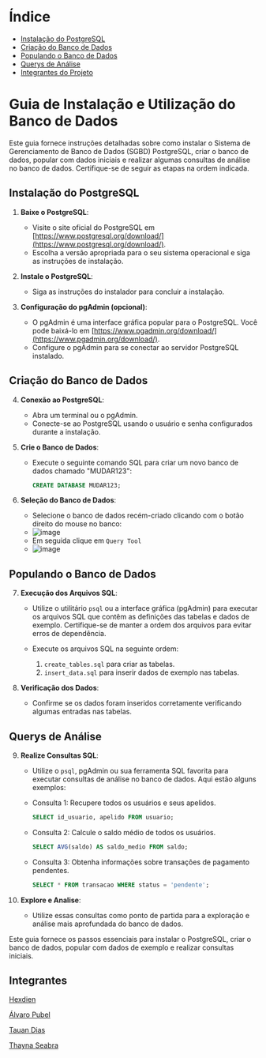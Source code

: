# Índice

- [Instalação do PostgreSQL](#instalação-do-postgresql)
- [Criação do Banco de Dados](#criação-do-banco-de-dados)
- [Populando o Banco de Dados](#populando-o-banco-de-dados)
- [Querys de Análise](#Querys-de-análise)
- [Integrantes do Projeto](#integrantes)

# Guia de Instalação e Utilização do Banco de Dados

Este guia fornece instruções detalhadas sobre como instalar o Sistema de Gerenciamento de Banco de Dados (SGBD) PostgreSQL, criar o banco de dados, popular com dados iniciais e realizar algumas consultas de análise no banco de dados. Certifique-se de seguir as etapas na ordem indicada.

## Instalação do PostgreSQL

1. **Baixe o PostgreSQL**:
   - Visite o site oficial do PostgreSQL em [https://www.postgresql.org/download/](https://www.postgresql.org/download/).
   - Escolha a versão apropriada para o seu sistema operacional e siga as instruções de instalação.

2. **Instale o PostgreSQL**:
   - Siga as instruções do instalador para concluir a instalação.

3. **Configuração do pgAdmin (opcional)**:
   - O pgAdmin é uma interface gráfica popular para o PostgreSQL. Você pode baixá-lo em [https://www.pgadmin.org/download/](https://www.pgadmin.org/download/).
   - Configure o pgAdmin para se conectar ao servidor PostgreSQL instalado.

## Criação do Banco de Dados

4. **Conexão ao PostgreSQL**:
   - Abra um terminal ou o pgAdmin.
   - Conecte-se ao PostgreSQL usando o usuário e senha configurados durante a instalação.

5. **Crie o Banco de Dados**:
   - Execute o seguinte comando SQL para criar um novo banco de dados chamado "MUDAR123":
     ```sql
     CREATE DATABASE MUDAR123;
     ```

6. **Seleção do Banco de Dados**:
   - Selecione o banco de dados recém-criado clicando com o botão direito do mouse no banco:
   - ![image](https://github.com/Hexdien/PeyPey/assets/130430133/271d4a21-75cb-433b-9f83-2a4e1b9a3e78)
   - Em seguida clique em `Query Tool`
   - ![image](https://github.com/Hexdien/PeyPey/assets/130430133/709a79af-3359-450d-86de-0eea62e097d9)



## Populando o Banco de Dados

7. **Execução dos Arquivos SQL**:
   - Utilize o utilitário `psql` ou a interface gráfica (pgAdmin) para executar os arquivos SQL que contêm as definições das tabelas e dados de exemplo. Certifique-se de manter a ordem dos arquivos para evitar erros de dependência.

   - Execute os arquivos SQL na seguinte ordem:
     1. `create_tables.sql` para criar as tabelas.
     2. `insert_data.sql` para inserir dados de exemplo nas tabelas.

8. **Verificação dos Dados**:
   - Confirme se os dados foram inseridos corretamente verificando algumas entradas nas tabelas.

## Querys de Análise

9. **Realize Consultas SQL**:
   - Utilize o `psql`, pgAdmin ou sua ferramenta SQL favorita para executar consultas de análise no banco de dados. Aqui estão alguns exemplos:

   - Consulta 1: Recupere todos os usuários e seus apelidos.
     ```sql
     SELECT id_usuario, apelido FROM usuario;
     ```

   - Consulta 2: Calcule o saldo médio de todos os usuários.
     ```sql
     SELECT AVG(saldo) AS saldo_medio FROM saldo;
     ```

   - Consulta 3: Obtenha informações sobre transações de pagamento pendentes.
     ```sql
     SELECT * FROM transacao WHERE status = 'pendente';
     ```

10. **Explore e Analise**:
    - Utilize essas consultas como ponto de partida para a exploração e análise mais aprofundada do banco de dados.

Este guia fornece os passos essenciais para instalar o PostgreSQL, criar o banco de dados, popular com dados de exemplo e realizar consultas iniciais.


## Integrantes
[Hexdien](https://github.com/Hexdien)

[Álvaro Pubel](https://github.com/AlvaroPoubel)

[Tauan Dias](https://github.com/tauan-dias)

[Thayna Seabra](https://github.com/Thaynaseabra)
